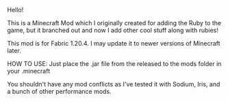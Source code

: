 Hello!

This is a Minecraft Mod which I originally created for adding the Ruby to the game, but it branched out and now I add other cool stuff along with rubies!

This mod is for Fabric 1.20.4. I may update it to newer versions of Minecraft later.

HOW TO USE:
Just place the .jar file from the released to the mods folder in your .minecraft

You shouldn't have any mod conflicts as I've tested it with Sodium, Iris, and a bunch of other performance mods.
